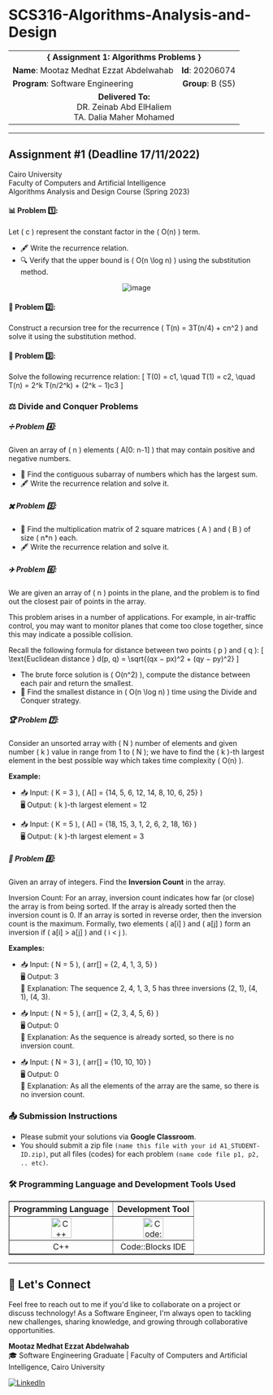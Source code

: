 # SCS316-Algorithms-Analysis-and-Design

<div align="center">
  <table width="100%">
    <tr>
      <td colspan="2" align="center"><strong>{ Assignment 1: Algorithms Problems }</strong></td>
    </tr>
    <tr>
      <td align="left"><strong>Name</strong>: Mootaz Medhat Ezzat Abdelwahab</td>
      <td align="right"><strong>Id</strong>: 20206074</td>
    </tr>
    <tr>
      <td align="left"><strong>Program</strong>: Software Engineering</td>
      <td align="right"><strong>Group</strong>: B (S5)</td>
    </tr>
    <tr>
      <td align="center" colspan="2"><strong>Delivered To:</strong><br>DR. Zeinab Abd ElHaliem<br>TA. Dalia Maher Mohamed</td>
    </tr>
  </table>
</div>

---

## Assignment #1 (Deadline 17/11/2022)

Cairo University  
Faculty of Computers and Artificial Intelligence  
Algorithms Analysis and Design Course (Spring 2023) 

#### 📊 Problem 1️⃣:
Let \( c \) represent the constant factor in the \( O(n) \) term.

- 🖋️ Write the recurrence relation.
- 🔍 Verify that the upper bound is \( O(n \log n) \) using the substitution method.

<div align="center">
  <img src="https://github.com/user-attachments/assets/76eebcf5-b561-4e63-a663-340e1468ffd7" alt="image">
</div>

#### 🌳 Problem 2️⃣:
Construct a recursion tree for the recurrence \( T(n) = 3T(n/4) + cn^2 \) and solve it using the substitution method.

#### 🧮 Problem 3️⃣:
Solve the following recurrence relation:
\[ T(0) = c1, \quad T(1) = c2, \quad T(n) = 2^k T(n/2^k) + (2^k − 1)c3 \]

### ⚖️ Divide and Conquer Problems

##### ➗ Problem 4️⃣:
Given an array of \( n \) elements \( A[0: n-1] \) that may contain positive and negative numbers.

- 🔎 Find the contiguous subarray of numbers which has the largest sum.
- 🖋️ Write the recurrence relation and solve it.

##### ✖️ Problem 5️⃣:
- 🔎 Find the multiplication matrix of 2 square matrices \( A \) and \( B \) of size \( n*n \) each. 
- 🖋️ Write the recurrence relation and solve it.

##### ✈️ Problem 6️⃣:
We are given an array of \( n \) points in the plane, and the problem is to find out the closest pair of points in the array.

This problem arises in a number of applications. For example, in air-traffic control, you may want to monitor planes that come too close together, since this may indicate a possible collision.

Recall the following formula for distance between two points \( p \) and \( q \):
\[ \text{Euclidean distance } d(p, q) = \sqrt{(qx − px)^2 + (qy − py)^2} \]

- The brute force solution is \( O(n^2) \), compute the distance between each pair and return the smallest.
- 🎯 Find the smallest distance in \( O(n \log n) \) time using the Divide and Conquer strategy.

##### 🏆 Problem 7️⃣:
Consider an unsorted array with \( N \) number of elements and given number \( k \) value in range from 1 to \( N \); we have to find the \( k \)-th largest element in the best possible way which takes time complexity \( O(n) \).

**Example:**

- 📥 Input: \( K = 3 \), \( A[] = \{14, 5, 6, 12, 14, 8, 10, 6, 25\} \)  
  🖥️ Output: \( k \)-th largest element = 12

- 📥 Input: \( K = 5 \), \( A[] = \{18, 15, 3, 1, 2, 6, 2, 18, 16\} \)  
  🖥️ Output: \( k \)-th largest element = 3

##### 🔄 Problem 8️⃣:
Given an array of integers. Find the **Inversion Count** in the array.

Inversion Count: For an array, inversion count indicates how far (or close) the array is from being sorted. If the array is already sorted then the inversion count is 0. If an array is sorted in reverse order, then the inversion count is the maximum. Formally, two elements \( a[i] \) and \( a[j] \) form an inversion if \( a[i] > a[j] \) and \( i < j \).

**Examples:**

- 📥 Input: \( N = 5 \), \( arr[] = \{2, 4, 1, 3, 5\} \)  
  🖥️ Output: 3  
  📝 Explanation: The sequence 2, 4, 1, 3, 5 has three inversions (2, 1), (4, 1), (4, 3).

- 📥 Input: \( N = 5 \), \( arr[] = \{2, 3, 4, 5, 6\} \)  
  🖥️ Output: 0  
  📝 Explanation: As the sequence is already sorted, so there is no inversion count.

- 📥 Input: \( N = 3 \), \( arr[] = \{10, 10, 10\} \)  
  🖥️ Output: 0  
  📝 Explanation: As all the elements of the array are the same, so there is no inversion count.

### 📤 Submission Instructions

- Please submit your solutions via **Google Classroom**.
- You should submit a zip file `(name this file with your id A1_STUDENT-ID.zip)`, put all files (codes) for each problem `(name code file p1, p2, .. etc)`.

### 🛠️ Programming Language and Development Tools Used

<table align="center" border="1" cellpadding="10">
  <thead>
    <tr>
      <th>Programming Language</th>
      <th>Development Tool</th>
    </tr>
  </thead>
  <tbody>
    <tr>
      <td align="center">
        <img src="https://cdn.jsdelivr.net/gh/devicons/devicon/icons/cplusplus/cplusplus-original.svg" title="C++" alt="C++" width="40" height="40"/>
      </td>
      <td align="center">
        <img src="https://github.com/user-attachments/assets/1db36f07-698f-400f-bdd7-b3ad8f936f5d" title="Code::Blocks" alt="Code::Blocks" width="40" height="40"/>
      </td>
    </tr>
    <tr>
      <td align="center">
        C++
      </td>
      <td align="center">
        Code::Blocks IDE
      </td>
    </tr>
  </tbody>
</table>

---

## 💬 Let's Connect
Feel free to reach out to me if you'd like to collaborate on a project or discuss technology! As a Software Engineer, I'm always open to tackling new challenges, sharing knowledge, and growing through collaborative opportunities.

**Mootaz Medhat Ezzat Abdelwahab**  
🎓 Software Engineering Graduate | Faculty of Computers and Artificial Intelligence, Cairo University  

[![LinkedIn](https://img.shields.io/badge/LinkedIn-0077B5?style=for-the-badge&logo=linkedin&logoColor=white)](https://www.linkedin.com/in/mootaz-medhat-ezzat-abdelwahab-377a60244)
